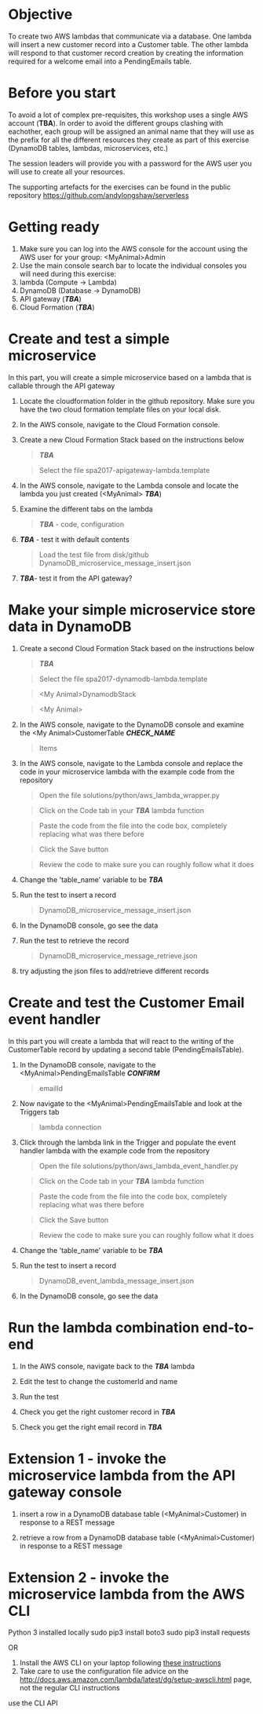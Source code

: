 # Objective
To create two AWS lambdas that communicate via a database. One lambda will insert a new customer record into a Customer table. The other lambda will respond to that customer record creation by creating the information required for a welcome email into a PendingEmails table.

# Before you start
To avoid a lot of complex pre-requisites, this workshop uses a single AWS account (**TBA**). In order to avoid the different groups clashing with eachother, each group will be assigned an animal name that they will use as the prefix for all the different resources they create as part of this exercise (DynamoDB tables, lambdas, microservices, etc.)

The session leaders will provide you with a password for the AWS user you will use to create all your resources.

The supporting artefacts for the exercises can be found in the public repository https://github.com/andylongshaw/serverless

# Getting ready

1. Make sure you can log into the AWS console for the account using the AWS user for your group: \<MyAnimal\>Admin
1. Use the main console search bar to locate the individual consoles you will need during this exercise:
1.  lambda (Compute -> Lambda)
1.  DynamoDB (Database -> DynamoDB)
1.  API gateway (***TBA***)
1.  Cloud Formation (***TBA***)

# Create and test a simple microservice
In this part, you will create a simple microservice based on a lambda that is callable through the API gateway

1. Locate the cloudformation folder in the github repository. Make sure you have the two cloud formation template files on your local disk.

1. In the AWS console, navigate to the Cloud Formation console.

1. Create a new Cloud Formation Stack based on the instructions below

    > ***TBA***

    > Select the file spa2017-apigateway-lambda.template

1. In the AWS console, navigate to the Lambda console and locate the lambda you just created (\<MyAnimal\> ***TBA***)

1. Examine the different tabs on the lambda

    > ***TBA*** - code, configuration

1. ***TBA*** - test it with default contents

    > Load the test file from disk/github DynamoDB_microservice_message_insert.json

1. ***TBA***- test it from the API gateway?



# Make your simple microservice store data in DynamoDB

1. Create a second Cloud Formation Stack based on the instructions below

    > ***TBA***

    > Select the file spa2017-dynamodb-lambda.template

    > \<My Animal\>DynamodbStack

    > \<My Animal\>

1. In the AWS console, navigate to the DynamoDB console and examine the \<My Animal\>CustomerTable ***CHECK_NAME***

    > Items

1. In the AWS console, navigate to the Lambda console and replace the code in your microservice lambda with the example code from the repository

    > Open the file solutions/python/aws_lambda_wrapper.py

    > Click on the Code tab in your ***TBA*** lambda function

    > Paste the code from the file into the code box, completely replacing what was there before

    > Click the Save button

    > Review the code to make sure you can roughly follow what it does

1. Change the 'table_name' variable to be ***TBA***

1. Run the test to insert a record

    > DynamoDB_microservice_message_insert.json

1. In the DynamoDB console, go see the data

1. Run the test to retrieve the record

    > DynamoDB_microservice_message_retrieve.json

1. try adjusting the json files to add/retrieve different records


# Create and test the Customer Email event handler
In this part you will create a lambda that will react to the writing of the CustomerTable record by updating a second table (PendingEmailsTable).

1. In the DynamoDB console, navigate to the \<MyAnimal\>PendingEmailsTable ***CONFIRM***

    > emailId

1. Now navigate to the \<MyAnimal\>PendingEmailsTable and look at the Triggers tab

    > lambda connection

1. Click through the lambda link in the Trigger and populate the event handler lambda with the example code from the repository

    > Open the file solutions/python/aws_lambda_event_handler.py

    > Click on the Code tab in your ***TBA*** lambda function

    > Paste the code from the file into the code box, completely replacing what was there before

    > Click the Save button

    > Review the code to make sure you can roughly follow what it does

1. Change the 'table_name' variable to be ***TBA***

1. Run the test to insert a record

    > DynamoDB_event_lambda_message_insert.json

1. In the DynamoDB console, go see the data

# Run the lambda combination end-to-end

1. In the AWS console, navigate back to the ***TBA*** lambda

1. Edit the test to change the customerId and name

1. Run the test

1. Check you get the right customer record in ***TBA***

1. Check you get the right email record in ***TBA***


# Extension 1 - invoke the microservice lambda from the API gateway console

1. insert a row in a DynamoDB database table (\<MyAnimal\>Customer) in response to a REST message

1. retrieve a row from a DynamoDB database table (\<MyAnimal\>Customer) in response to a REST message

# Extension 2 - invoke the microservice lambda from the AWS CLI

Python 3 installed locally
sudo pip3 install boto3
sudo pip3 install requests


OR


1. Install the AWS CLI on your laptop following [these instructions](http://docs.aws.amazon.com/cli/latest/userguide/installing.html)
1.  Take care to use the configuration file advice on the http://docs.aws.amazon.com/lambda/latest/dg/setup-awscli.html page, not the regular CLI instructions

use the CLI API

